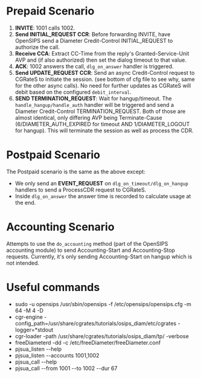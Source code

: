 # Prepaid Scenario

1. **INVITE**: 1001 calls 1002.
2. **Send INITIAL_REQUEST CCR**: Before forwarding INVITE, have OpenSIPS send a Diameter Credit-Control INITIAL_REQUEST to authorize the call.
3. **Receive CCA**: Extract CC-Time from the reply's Granted-Service-Unit AVP and (if also authorized) then set the dialog timeout to that value.
4. **ACK**: 1002 answers the call, `dlg_on_answer` handler is triggered.
5. **Send UPDATE_REQUEST CCR**: Send an async Credit-Control request to CGRateS to initiate the session. (see bottom of cfg file to see why, same for the other async calls). No need for further updates as CGRateS will debit based on the configured `debit_interval`.
6. **SEND TERMINATION_REQUEST**: Wait for hangup/timeout. The `handle_hangup/handle_auth` handler will be triggered and send a Diameter Credit-Control TERMINATION_REQUEST. Both of those are almost identical, only differing AVP being Terminate-Cause (6/DIAMETER_AUTH_EXPIRED for timeout AND 1/DIAMETER_LOGOUT for hangup). This will terminate the session as well as process the CDR.

# Postpaid Scenario

The Postpaid scenario is the same as the above except:
- We only send an **EVENT_REQUEST** on `dlg_on_timeout/dlg_on_hangup` handlers to send a ProcessCDR request to CGRateS.
- Inside `dlg_on_answer` the answer time is recorded to calculate usage at the end.

# Accounting Scenario

Attempts to use the `do_accounting` method (part of the OpenSIPS accounting module) to send Accounting-Start and Accounting-Stop requests. Currently, it's only sending Accounting-Start on hangup which is not intended.

# Useful commands

- sudo -u opensips /usr/sbin/opensips -f /etc/opensips/opensips.cfg -m 64 -M 4 -D
- cgr-engine -config_path=/usr/share/cgrates/tutorials/osips_diam/etc/cgrates -logger=*stdout
- cgr-loader -path /usr/share/cgrates/tutorials/osips_diam/tp/ -verbose
- freeDiameterd -dd -c /etc/freeDiameter/freeDiameter.conf
- pjsua_listen --help
- pjsua_listen --accounts 1001,1002
- pjsua_call --help
- pjsua_call --from 1001 --to 1002 --dur 67

